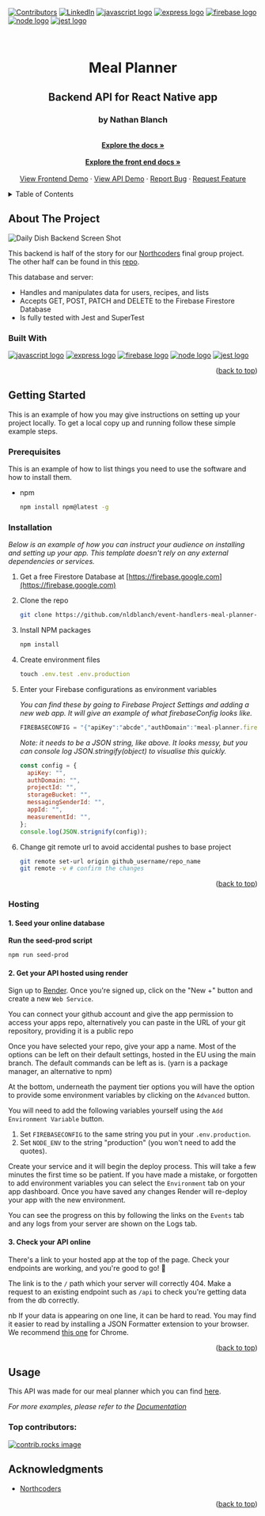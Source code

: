 <a id="readme-top"></a>

[![Contributors][contributors-shield]][contributors-url]
[![LinkedIn][linkedin-shield]][linkedin-url]
<a href="https://developer.mozilla.org/en-US/docs/Web/JavaScript"><img src="https://img.shields.io/badge/JavaScript-323330?style=for-the-badge&logo=javascript&logoColor=F7DF1E" alt="javascript logo"></a> <a href="https://expressjs.com"><img src="https://img.shields.io/badge/Express%20js-000000?style=for-the-badge&logo=express&logoColor=white" alt="express logo"/></a> <a href="https://firebase.google.com"><img src="https://img.shields.io/badge/firebase-ffca28?style=for-the-badge&logo=firebase&logoColor=black" alt="firebase logo"></a> <a href="https://nodejs.org/en"><img src="https://img.shields.io/badge/Node%20js-339933?style=for-the-badge&logo=nodedotjs&logoColor=white" alt="node logo"></a> <a href="https://jestjs.io"><img src="https://img.shields.io/badge/Jest-C21325?style=for-the-badge&logo=jest&logoColor=white" alt="jest logo" /></a>
<!-- PROJECT LOGO -->
<br />
<div align="center">
<h1>Meal Planner</h1>
  <h2 align="center">Backend API for React Native app</h2>
  <h3 align="center">by Nathan Blanch</h3>

  <p align="center">
    <br />
    <a href="https://github.com/nldblanch/event-handlers-meal-planner-BE"><strong>Explore the docs »</strong></a>
    <br />
    <br />
    <a href="https://github.com/nldblanch/meal-planner"><strong>Explore the front end docs »</strong></a>
    <br />
    <br />
    <a href="https://www.linkedin.com/in/nathanblanch/details/projects/urn:li:fsd_profileProject:(ACoAAEmwM_8B7pPdmBnH6-FrYgJKQ0Ki4haqAnw,1649906373)/treasury/">View Frontend Demo</a>
    ·
    <a href="https://event-handlers-meal-planner-be.onrender.com/api">View API Demo</a>
    ·
    <a href="https://github.com/nldblanch/event-handlers-meal-planner-BE/issues/new?labels=bug&template=bug-report---.md">Report Bug</a>
    ·
    <a href="https://github.com/nldblanch/event-handlers-meal-planner-BE/issues/new?labels=enhancement&template=feature-request---.md">Request Feature</a>
  </p>
</div>

<!-- TABLE OF CONTENTS -->
<details>
  <summary>Table of Contents</summary>
  <ol>
    <li>
      <a href="#about-the-project">About The Project</a>
      <ul>
        <li><a href="#built-with">Built With</a></li>
      </ul>
    </li>
    <li>
      <a href="#getting-started">Getting Started</a>
      <ul>
        <li><a href="#prerequisites">Prerequisites</a></li>
        <li><a href="#installation">Installation</a></li>
        <li><a href="#hosting">Hosting</a></li>
      </ul>
    </li>
    <li><a href="#usage">Usage</a></li>
    <li><a href="#acknowledgments">Acknowledgments</a></li>
  </ol>
</details>

<!-- ABOUT THE PROJECT -->

## About The Project

![Daily Dish Backend Screen Shot][product-screenshot]

This backend is half of the story for our [Northcoders][NC-url] final group project. The other half can be found in this [repo][FE-repo-url].

This database and server:

- Handles and manipulates data for users, recipes, and lists
- Accepts GET, POST, PATCH and DELETE to the Firebase Firestore Database
- Is fully tested with Jest and SuperTest

### Built With

<a href="https://developer.mozilla.org/en-US/docs/Web/JavaScript"><img src="https://img.shields.io/badge/JavaScript-323330?style=for-the-badge&logo=javascript&logoColor=F7DF1E" alt="javascript logo"></a> <a href="https://expressjs.com"><img src="https://img.shields.io/badge/Express%20js-000000?style=for-the-badge&logo=express&logoColor=white" alt="express logo"/></a> <a href="https://firebase.google.com"><img src="https://img.shields.io/badge/firebase-ffca28?style=for-the-badge&logo=firebase&logoColor=black" alt="firebase logo"></a> <a href="https://nodejs.org/en"><img src="https://img.shields.io/badge/Node%20js-339933?style=for-the-badge&logo=nodedotjs&logoColor=white" alt="node logo"></a> <a href="https://jestjs.io"><img src="https://img.shields.io/badge/Jest-C21325?style=for-the-badge&logo=jest&logoColor=white" alt="jest logo" /></a>

<p align="right">(<a href="#readme-top">back to top</a>)</p>

<!-- GETTING STARTED -->

## Getting Started

This is an example of how you may give instructions on setting up your project locally.
To get a local copy up and running follow these simple example steps.

### Prerequisites

This is an example of how to list things you need to use the software and how to install them.

- npm
  ```sh
  npm install npm@latest -g
  ```

### Installation

_Below is an example of how you can instruct your audience on installing and setting up your app. This template doesn't rely on any external dependencies or services._

1. Get a free Firestore Database at [https://firebase.google.com](https://firebase.google.com)
2. Clone the repo
   ```sh
   git clone https://github.com/nldblanch/event-handlers-meal-planner-BE.git
   ```
3. Install NPM packages
   ```sh
   npm install
   ```
4. Create environment files
   ```js
   touch .env.test .env.production
   ```
5. Enter your Firebase configurations as environment variables

   _You can find these by going to Firebase Project Settings and adding a new web app. It will give an example of what firebaseConfig looks like._

   ```js
   FIREBASECONFIG = "{"apiKey":"abcde","authDomain":"meal-planner.firebaseapp.com","projectId":"meal-planner","storageBucket":"meal-planner.appspot.com","messagingSenderId":"12345","appId":"1:12345:web:da1b2c3","measurementId":"G-A0B1C2"}"
   ```

   _Note: it needs to be a JSON string, like above. It looks messy, but you can console log JSON.stringify(object) to visualise this quickly._

   ```js
   const config = {
     apiKey: "",
     authDomain: "",
     projectId: "",
     storageBucket: "",
     messagingSenderId: "",
     appId: "",
     measurementId: "",
   };
   console.log(JSON.strignify(config));
   ```

6. Change git remote url to avoid accidental pushes to base project
   ```sh
   git remote set-url origin github_username/repo_name
   git remote -v # confirm the changes
   ```

<p align="right">(<a href="#readme-top">back to top</a>)</p>

### Hosting

#### 1. Seed your online database

**Run the seed-prod script**

```bash
npm run seed-prod
```

#### 2. Get your API hosted using render

Sign up to [Render](https://render.com/). Once you're signed up, click on the "New +" button and create a new `Web Service`.

You can connect your github account and give the app permission to access your apps repo, alternatively you can paste in the URL of your git repository, providing it is a public repo

Once you have selected your repo, give your app a name. Most of the options can be left on their default settings, hosted in the EU using the main branch. The default commands can be left as is. (yarn is a package manager, an alternative to npm)

At the bottom, underneath the payment tier options you will have the option to provide some environment variables by clicking on the `Advanced` button.

You will need to add the following variables yourself using the `Add Environment Variable` button.

1. Set `FIREBASECONFIG` to the same string you put in your `.env.production`.
2. Set `NODE_ENV` to the string "production" (you won't need to add the quotes).

Create your service and it will begin the deploy process. This will take a few minutes the first time so be patient. If you have made a mistake, or forgotten to add environment variables you can select the `Environment` tab on your app dashboard. Once you have saved any changes Render will re-deploy your app with the new environment.

You can see the progress on this by following the links on the `Events` tab and any logs from your server are shown on the Logs tab.

#### 3. Check your API online

There's a link to your hosted app at the top of the page. Check your endpoints are working, and you're good to go! 🎉

The link is to the `/` path which your server will correctly 404. Make a request to an existing endpoint such as `/api` to check you're getting data from the db correctly.

nb If your data is appearing on one line, it can be hard to read. You may find it easier to read by installing a JSON Formatter extension to your browser. We recommend [this one](https://chrome.google.com/webstore/detail/json-formatter/bcjindcccaagfpapjjmafapmmgkkhgoa?hl=en) for Chrome.

<p align="right">(<a href="#readme-top">back to top</a>)</p>

## Usage

This API was made for our meal planner which you can find [here][FE-host].

_For more examples, please refer to the [Documentation](https://example.com)_

### Top contributors:

<a href="https://github.com/nldblanch/event-handlers-meal-planner-BE/graphs/contributors">
  <img src="https://contrib.rocks/image?repo=nldblanch/event-handlers-meal-planner-BE" alt="contrib.rocks image" />
</a>

## Acknowledgments

- [Northcoders][NC-url]

<p align="right">(<a href="#readme-top">back to top</a>)</p>

<!-- MARKDOWN LINKS & IMAGES -->

[FE-repo-url]: https://github.com/nldblanch/meal-planner
[NC-url]: https://northcoders.com
[contributors-shield]: https://img.shields.io/github/contributors/nldblanch/event-handlers-meal-planner-BE.svg?style=for-the-badge
[contributors-url]: https://github.com/nldblanch/event-handlers-meal-planner-BE/graphs/contributors
[linkedin-shield]: https://img.shields.io/badge/-LinkedIn-black.svg?style=for-the-badge&logo=linkedin&colorB=555
[linkedin-url]: https://linkedin.com/in/nathanblanch
[product-screenshot]: https://github.com/user-attachments/assets/51a926c7-bfd9-4ae9-a045-6b7acdc99d1b
[FE-host]: https://www.linkedin.com/in/nathanblanch/details/projects/urn:li:fsd_profileProject:(ACoAAEmwM_8B7pPdmBnH6-FrYgJKQ0Ki4haqAnw,1649906373)/treasury/

